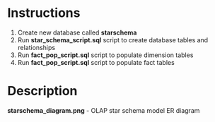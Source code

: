 # Instructions

1) Create new database called **starschema**
2) Run **star_schema_script.sql** script to create database tables and relationships
3) Run **fact_pop_script.sql** script to populate dimension tables
4) Run **fact_pop_script.sql** script to populate fact tables

# Description

**starschema_diagram.png** - OLAP star schema model ER diagram
